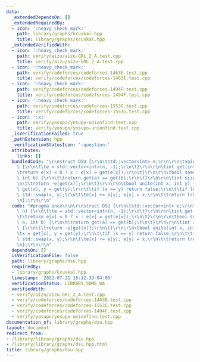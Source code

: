 ```yaml
---
data:
  _extendedDependsOn: []
  _extendedRequiredBy:
  - icon: ':heavy_check_mark:'
    path: library/graphs/kruskal.hpp
    title: library/graphs/kruskal.hpp
  _extendedVerifiedWith:
  - icon: ':heavy_check_mark:'
    path: verify/aizu/aizu-GRL_2_A.test.cpp
    title: verify/aizu/aizu-GRL_2_A.test.cpp
  - icon: ':heavy_check_mark:'
    path: verify/codeforces/codeforces-1463E.test.cpp
    title: verify/codeforces/codeforces-1463E.test.cpp
  - icon: ':heavy_check_mark:'
    path: verify/codeforces/codeforces-1494F.test.cpp
    title: verify/codeforces/codeforces-1494F.test.cpp
  - icon: ':heavy_check_mark:'
    path: verify/codeforces/codeforces-1553G.test.cpp
    title: verify/codeforces/codeforces-1553G.test.cpp
  - icon: ':x:'
    path: verify/yosupo/yosupo-unionfind.test.cpp
    title: verify/yosupo/yosupo-unionfind.test.cpp
  _isVerificationFailed: true
  _pathExtension: hpp
  _verificationStatusIcon: ':question:'
  attributes:
    links: []
  bundledCode: "\r\nstruct DSU {\r\n\tstd::vector<int> e;\r\n\r\n\tvoid init(int n)\
    \ {\r\n\t\te = std::vector<int>(n, -1);\r\n\t}\r\n\r\n\tint get(int x) {\r\n\t\
    \treturn e[x] < 0 ? x : e[x] = get(e[x]);\r\n\t}\r\n\r\n\tbool same_set(int a,\
    \ int b) {\r\n\t\treturn get(a) == get(b);\r\n\t}\r\n\r\n\tint size(int x) {\r\
    \n\t\treturn -e[get(x)];\r\n\t}\r\n\r\n\tbool unite(int x, int y) {\r\n\t\tx =\
    \ get(x), y = get(y);\r\n\t\tif (x == y) return false;\r\n\t\tif (e[x] > e[y])\
    \ std::swap(x, y);\r\n\t\te[x] += e[y]; e[y] = x;\r\n\t\treturn true;\r\n\t}\r\
    \n};\r\n\r\n"
  code: "#pragma once\r\n\r\nstruct DSU {\r\n\tstd::vector<int> e;\r\n\r\n\tvoid init(int\
    \ n) {\r\n\t\te = std::vector<int>(n, -1);\r\n\t}\r\n\r\n\tint get(int x) {\r\n\
    \t\treturn e[x] < 0 ? x : e[x] = get(e[x]);\r\n\t}\r\n\r\n\tbool same_set(int\
    \ a, int b) {\r\n\t\treturn get(a) == get(b);\r\n\t}\r\n\r\n\tint size(int x)\
    \ {\r\n\t\treturn -e[get(x)];\r\n\t}\r\n\r\n\tbool unite(int x, int y) {\r\n\t\
    \tx = get(x), y = get(y);\r\n\t\tif (x == y) return false;\r\n\t\tif (e[x] > e[y])\
    \ std::swap(x, y);\r\n\t\te[x] += e[y]; e[y] = x;\r\n\t\treturn true;\r\n\t}\r\
    \n};\r\n\r\n"
  dependsOn: []
  isVerificationFile: false
  path: library/graphs/dsu.hpp
  requiredBy:
  - library/graphs/kruskal.hpp
  timestamp: '2022-07-21 16:12:33-04:00'
  verificationStatus: LIBRARY_SOME_WA
  verifiedWith:
  - verify/aizu/aizu-GRL_2_A.test.cpp
  - verify/codeforces/codeforces-1463E.test.cpp
  - verify/codeforces/codeforces-1553G.test.cpp
  - verify/codeforces/codeforces-1494F.test.cpp
  - verify/yosupo/yosupo-unionfind.test.cpp
documentation_of: library/graphs/dsu.hpp
layout: document
redirect_from:
- /library/library/graphs/dsu.hpp
- /library/library/graphs/dsu.hpp.html
title: library/graphs/dsu.hpp
---
```

